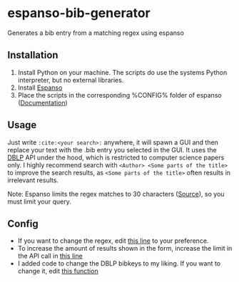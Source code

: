 # espanso-bib-generator
Generates a bib entry from a matching regex using espanso

## Installation

1. Install Python on your machine. The scripts do use the systems Python interpreter, but no external libraries.
2. Install [Espanso](https://github.com/espanso/espanso)
3. Place the scripts in the corresponding %CONFIG% folder of espanso ([Documentation](https://espanso.org/docs/configuration/basics/))

## Usage
Just write `:cite:<your search>:` anywhere, it will spawn a GUI and then replace your text with the .bib entry you selected in the GUI. It uses the [DBLP](https://dblp.org/) API under the hood, which is restricted to computer science papers only. I highly recommend search with `<Author> <Some parts of the title>` to improve the search results, as `<Some parts of the title>` often results in irrelevant results.

Note: Espanso limits the regex matches to 30 characters ([Source](https://github.com/espanso/espanso/security)), so you must limit your query.

## Config

- If you want to change the regex, edit [this line](https://github.com/Xeophon/espanso-bib-generator/blob/417d1a1a43f866afe680a54303fcc2cccf8b0910/espanso/match/bib_gen.yml#L11) to your preference.
- To increase the amount of results shown in the form, increase the limit in the API call in [this line](https://github.com/Xeophon/espanso-bib-generator/blob/417d1a1a43f866afe680a54303fcc2cccf8b0910/espanso/scripts/dblp_multi_search.py#L8)
- I added code to change the DBLP bibkeys to my liking. If you want to change it, edit [this function](https://github.com/Xeophon/espanso-bib-generator/blob/417d1a1a43f866afe680a54303fcc2cccf8b0910/espanso/scripts/bib_generator.py#L18)
